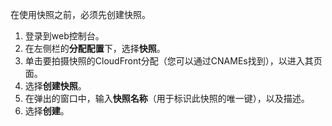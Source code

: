 
在使用快照之前，必须先创建快照。

1. 登录到web控制台。
2. 在左侧栏的**分配配置**下，选择**快照**。
3. 单击要拍摄快照的CloudFront分配（您可以通过CNAMEs找到），以进入其页面。
4. 选择**创建快照**。
5. 在弹出的窗口中，输入**快照名称**（用于标识此快照的唯一键），以及描述。
6. 选择**创建**。
